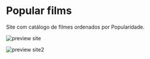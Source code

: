 # Popular films
Site com catálogo de filmes ordenados por Popularidade.

![preview site](https://user-images.githubusercontent.com/93009888/177031637-fd919f93-96bf-4711-9a3a-b4a288d38fba.JPG)

![preview site2](https://user-images.githubusercontent.com/93009888/177031745-eb78ad0b-7f15-4ef8-92c8-b52f04edab31.JPG)
